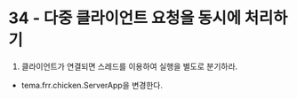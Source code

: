 # 34 - 다중 클라이언트 요청을 동시에 처리하기
 
1) 클라이언트가 연결되면 스레드를 이용하여 실행을 별도로 분기하라.
 
- tema.frr.chicken.ServerApp을 변경한다.
